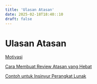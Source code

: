 ```yaml
---
title: 'Ulasan Atasan'
date: 2025-02-18T18:40::10
draft: false
---
```


# Ulasan Atasan

[Motivasi](Ulasan%20Atasan%204715ed25759a48ecbcfaa23290879dce/Motivasi%20c9c89f02c6254d4280769643fa2f808c.md)

[Cara Membuat Review Atasan yang Hebat](Ulasan%20Atasan%204715ed25759a48ecbcfaa23290879dce/Cara%20Membuat%20Review%20Atasan%20yang%20Hebat%2031eb429c875b4d9da15e5cc963fecdc8.md)

[Contoh untuk Insinyur Perangkat Lunak](Ulasan%20Atasan%204715ed25759a48ecbcfaa23290879dce/Contoh%20untuk%20Insinyur%20Perangkat%20Lunak%20fe605183235d4984ad04d3c567f580c2.md)
